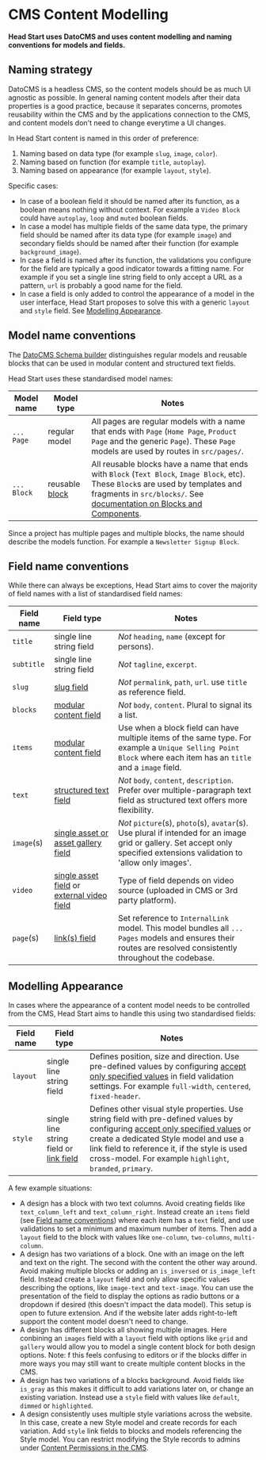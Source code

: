# CMS Content Modelling

**Head Start uses DatoCMS and uses content modelling and naming conventions for models and fields.**

## Naming strategy

DatoCMS is a headless CMS, so the content models should be as much UI agnostic as possible. In general naming content models after their data properties is a good practice, because it separates concerns, promotes reusability within the CMS and by the applications connection to the CMS, and content models don't need to change everytime a UI changes.

In Head Start content is named in this order of preference:

1. Naming based on data type (for example `slug`, `image`, `color`).
2. Naming based on function (for example `title`, `autoplay`).
3. Naming based on appearance (for example `layout`, `style`).

Specific cases:

- In case of a boolean field it should be named after its function, as a boolean means nothing without context. For example a `Video Block` could have `autoplay`, `loop` and `muted` boolean fields.
- In case a model has multiple fields of the same data type, the primary field should be named after its data type (for example `image`) and secondary fields should be named after their function (for example `background_image`).
- In case a field is named after its function, the validations you configure for the field are typically a good indicator towards a fitting name. For example if you set a single line string field to only accept a URL as a pattern, `url` is probably a good name for the field.
- In case a field is only added to control the appearance of a model in the user interface, Head Start proposes to solve this with a generic `layout` and `style` field. See [Modelling Appearance](#modelling-appearance).

## Model name conventions

The [DatoCMS Schema builder](https://www.datocms.com/docs/content-modelling) distinguishes regular models and reusable blocks that can be used in modular content and structured text fields.

Head Start uses these standardised model names:

Model name | Model type | Notes
--- | --- | ---
`... Page` | regular model | All pages are regular models with a name that ends with `Page` (`Home Page`, `Product Page` and the generic `Page`). These `Page` models are used by routes in `src/pages/`.
`... Block` | reusable [block](https://www.datocms.com/docs/content-modelling/blocks) | All reusable blocks have a name that ends with `Block` (`Text Block`, `Image Block`, etc). These `Block`s are used by templates and fragments in `src/blocks/`. See [documentation on Blocks and Components](./blocks-and-components.md).

Since a project has multiple pages and multiple blocks, the name should describe the models function. For example a `Newsletter Signup Block`.

## Field name conventions

While there can always be exceptions, Head Start aims to cover the majority of field names with a list of standardised field names:

Field name | Field type | Notes
--- | --- | ---
`title` | single line string field | _Not_ `heading`, `name` (except for persons).
`subtitle` |  single line string field | _Not_ `tagline`, `excerpt`.
`slug` | [slug field](https://www.datocms.com/docs/content-modelling/slug-permalinks) | _Not_ `permalink`, `path`, `url`. use `title` as reference field.
`blocks` | [modular content field](https://www.datocms.com/docs/content-modelling/modular-content) | _Not_ `body`, `content`. Plural to signal its a list.
`items` | [modular content field](https://www.datocms.com/docs/content-modelling/modular-content) | Use when a block field can have multiple items of the same type. For example a `Unique Selling Point Block` where each item has an `title` and a `image` field.
`text` | [structured text field](https://www.datocms.com/docs/content-modelling/structured-text) | _Not_ `body`, `content`, `description`. Prefer over multiple-paragraph text field as structured text offers more flexibility.
`image`(s) | [single asset or asset gallery field](https://www.datocms.com/docs/general-concepts/media-area) | _Not_ `picture`(s), `photo`(s), `avatar`(s). Use plural if intended for an image grid or gallery. Set accept only specified extensions validation to 'allow only images'.
`video` | [single asset field](https://www.datocms.com/docs/general-concepts/videos) or [external video field](https://www.datocms.com/docs/content-modelling/external-video-field) | Type of field depends on video source (uploaded in CMS or 3rd party platform).
`page`(s) | [link(s) field](https://www.datocms.com/docs/content-modelling/links) | Set reference to `InternalLink` model. This model bundles all `... Pages` models and ensures their routes are resolved consistently throughout the codebase.

## Modelling Appearance

In cases where the appearance of a content model needs to be controlled from the CMS, Head Start aims to handle this using two standardised fields:

Field name | Field type | Notes
--- | --- | ---
`layout` | single line string field | Defines position, size and direction. Use pre-defined values by configuring [accept only specified values](https://www.datocms.com/docs/content-modelling/validations#single-line-text) in field validation settings. For example `full-width`, `centered`, `fixed-header`.
`style` | single line string field or [link field](https://www.datocms.com/docs/content-modelling/links) | Defines other visual style properties. Use string field with pre-defined values by configuring [accept only specified values](https://www.datocms.com/docs/content-modelling/validations#single-line-text) or create a dedicated Style model and use a link field to reference it, if the style is used cross-model. For example `highlight`, `branded`, `primary`.

A few example situations:

- A design has a block with two text columns. Avoid creating fields like `text_column_left` and `text_column_right`. Instead create an `items` field (see [Field name conventions](#field-name-conventions)) where each item has a `text` field, and use validations to set a minimum and maximum number of items. Then add a `layout` field to the block with values like `one-column`, `two-columns`, `multi-column`.
- A design has two variations of a block. One with an image on the left and text on the right. The second with the content the other way around. Avoid making multiple blocks or adding an `is_inversed` or `is_image_left` field. Instead create a `layout` field and only allow specific values describing the options, like `image-text` and `text-image`. You can use the presentation of the field to display the options as radio buttons or a dropdown if desired (this doesn't impact the data model). This setup is open to future extension. And if the website later adds right-to-left support the content model doesn't need to change.
- A design has different blocks all showing multiple images. Here conbining an `images` field with a `layout` field with options like `grid` and `gallery` would allow you to model a single content block for both design options. Note: f this feels confusing to editors or if the blocks differ in more ways you may still want to create multiple content blocks in the CMS.
- A design has two variations of a blocks background. Avoid fields like `is_gray` as this makes it difficult to add variations later on, or change an existing variation. Instead use a `style` field with values like `default`, `dimmed` or `highlighted`.
- A design consistently uses multiple style variations across the website. In this case, create a new Style model and create records for each variation. Add `style` link fields to blocks and models referencing the Style model. You can restrict modifying the Style records to admins under [Content Permissions in the CMS](https://www.datocms.com/docs/content-delivery-api/docs/general-concepts/roles-and-permission-system#content-level-permissions).
